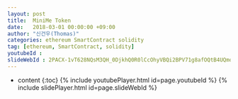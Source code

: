 ```yaml
---
layout: post
title:  MiniMe Token
date:   2018-03-01 00:00:00 +09:00
author: "신건우(Thomas)"
categories: ethereum SmartContract solidity
tag: [ethereum, SmartContract, solidity]
youtubeId :
slideWebId : 2PACX-1vT628NQsM3QH_0DjkhQ0R0lCcOhyVBQi2BPV71g8afOQtB4UQmofPOgZQacpJZotff3_o_UJ9t45KIO
---
```

* content
{:toc}
{% include youtubePlayer.html id=page.youtubeId %}
{% include slidePlayer.html id=page.slideWebId %}
